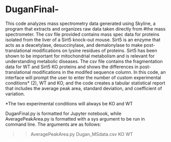 # DuganFinal-

This code analyzes mass spectrometry data generated using Skyline,
a program that extracts and organizes raw data taken directly from
#the mass spectrometer. The csv file provided contains mass spec data
for proteins isolated from the liver of a Sirt5 knock-out mouse.
Sirt5 is an enzyme that acts as a deacetylase, desuccinylase, and demalonylase
to make post-translational modifications on lysine residues of proteins.
Sirt5 has been shown to be important for mitochondrial metabolism
and is relevant for understanding metabolic diseases.
The csv file contains the fragmentation data for WT and Sirt5 KO proteins
and shows the differences in post-translational modifications in the
modifed sequence column. In this code, an interface will prompt the user to enter 
the number of custom experimental conditions* (2), WT and KO, 
and the code creates a tabular statistical report that includes the average
peak area, standard deviation, and coefficient of variation.

*The two experimental conditions will always be KO and WT  

DuganFinal.py is formatted for Jupyter notebook, while AveragePeakArea.py is formatted with 
a sys argument to be run in command line. The arguments are as follows: 
>> AveragePeakArea.py
>> Dugan_MSdata.csv 
>> KO
>> WT 



